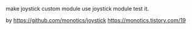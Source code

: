 make joystick custom module
use joystick module
test it.

by https://github.com/monotics/joystick
https://monotics.tistory.com/19
